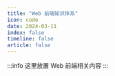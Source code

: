 ```yaml
---
title: "Web 前端知识体系"
icon: code
date: 2024-03-11
index: false
timeline: false
article: false
---
```

:::info
这里放置 Web 前端相关内容
:::

<AutoCatalog />
